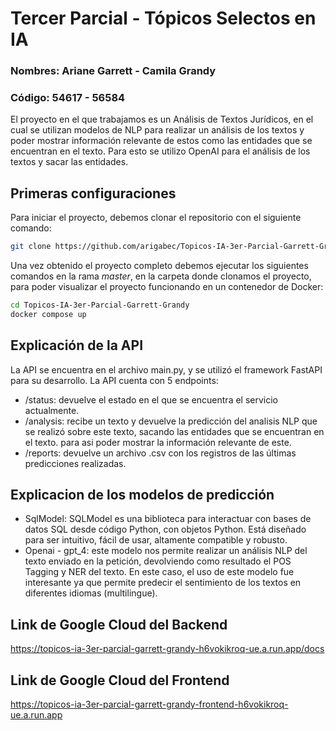 # Tercer Parcial - Tópicos Selectos en IA

### Nombres: Ariane Garrett - Camila Grandy
### Código: 54617 - 56584

El proyecto en el que trabajamos es un Análisis de Textos Jurídicos, en el cual se utilizan modelos de NLP para realizar
un análisis de los textos y poder mostrar información relevante de estos como las entidades que se encuentran en el texto.
Para esto se utilizo OpenAI para el análisis de los textos y sacar las entidades. 

## Primeras configuraciones
Para iniciar el proyecto, debemos clonar el repositorio con el siguiente comando:

```bash
git clone https://github.com/arigabec/Topicos-IA-3er-Parcial-Garrett-Grandy.git
```
Una vez obtenido el proyecto completo debemos ejecutar los siguientes comandos en la rama *master*, en la carpeta donde 
clonamos el proyecto,
para poder visualizar el proyecto funcionando en un contenedor de Docker:

```bash
cd Topicos-IA-3er-Parcial-Garrett-Grandy
docker compose up
```

## Explicación de la API
La API se encuentra en el archivo main.py, y se utilizó el framework FastAPI para su desarrollo. La API cuenta con 5 endpoints:

- /status: devuelve el estado en el que se encuentra el servicio actualmente.
- /analysis: recibe un texto y devuelve la predicción del analisis NLP que se realizó sobre este texto, sacando las entidades
que se encuentran en el texto. para asi poder mostrar la información relevante de este.
- /reports: devuelve un archivo .csv con los registros de las últimas predicciones realizadas.

## Explicacion de los modelos de predicción
- SqlModel: SQLModel es una biblioteca para interactuar con bases de datos SQL desde código Python, con objetos Python. 
Está diseñado para ser intuitivo, fácil de usar, altamente compatible y robusto.
- Openai - gpt_4: este modelo nos permite realizar un análisis NLP del texto enviado en la petición, devolviendo como 
resultado el POS Tagging y NER del texto. En este caso, el uso de este modelo fue interesante ya que permite predecir el
sentimiento de los textos en diferentes idiomas (multilingue).

## Link de Google Cloud del Backend
https://topicos-ia-3er-parcial-garrett-grandy-h6vokikroq-ue.a.run.app/docs

## Link de Google Cloud del Frontend

https://topicos-ia-3er-parcial-garrett-grandy-frontend-h6vokikroq-ue.a.run.app
